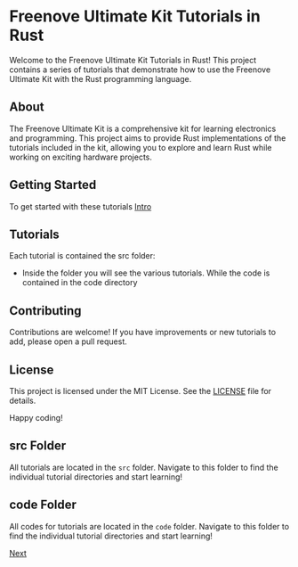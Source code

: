 # Freenove Ultimate Kit Tutorials in Rust

Welcome to the Freenove Ultimate Kit Tutorials in Rust! This project contains a series of tutorials that demonstrate how to use the Freenove Ultimate Kit with the Rust programming language.

## About

The Freenove Ultimate Kit is a comprehensive kit for learning electronics and programming. This project aims to provide Rust implementations of the tutorials included in the kit, allowing you to explore and learn Rust while working on exciting hardware projects.

## Getting Started

To get started with these tutorials [Intro](https://github.com/Makuo12/Freenove-esp32-rust/blob/main/src/01_intro.md)

## Tutorials

Each tutorial is contained the src folder:

- Inside the folder you will see the various tutorials. While the code is contained in the code directory

## Contributing

Contributions are welcome! If you have improvements or new tutorials to add, please open a pull request.

## License

This project is licensed under the MIT License. See the [LICENSE](LICENSE) file for details.

Happy coding!

## src Folder

All tutorials are located in the `src` folder. Navigate to this folder to find the individual tutorial directories and start learning!

## code Folder

All codes for tutorials are located in the `code` folder. Navigate to this folder to find the individual tutorial directories and start learning!

[Next]([Intro](https://github.com/Makuo12/Freenove-esp32-rust/blob/main/src/01_intro.md))
